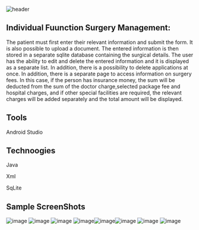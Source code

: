 ![header](https://capsule-render.vercel.app/api?type=wave&color=gradient&height=280&section=header&text=Android%20Hospital%20%20App&fontSize=40&render&animation=fadeIn&fontAlignY=35)

## Individual Fuunction Surgery Management:

The patient must first enter their relevant information and submit the form. It is also possible to upload a document.  The entered information is then stored in a separate sqlite database containing the surgical details.  The user has the ability to edit and delete the entered information and it is displayed as a separate list.  In addition, there is a possibility to delete applications at once.  In addition, there is a separate page to access information on surgery fees.  In this case, if the person has insurance money, the sum will be deducted from the sum of the doctor charge,selected package fee and hospital charges, and if other special facilities are required, the relevant charges will be added separately and the total amount will be displayed.

## Tools
Android Studio

## Technoogies
Java

Xml

SqLite
## Sample ScreenShots

![image](https://user-images.githubusercontent.com/83303587/175276379-eaeb5fbc-dfa9-472e-814e-ee1dccb8cb02.png) ![image](https://user-images.githubusercontent.com/83303587/175276860-ca8d01b4-6f94-435e-97e4-19fce865c9e4.png) ![image](https://user-images.githubusercontent.com/83303587/175277032-c3ef57f9-c513-40bf-93a7-b6b4f9f80fd9.png) ![image](https://user-images.githubusercontent.com/83303587/175277242-285f3d09-b121-4f51-9eea-84c4e2f39727.png)![image](https://user-images.githubusercontent.com/83303587/175277458-3af1fa84-aaec-49c0-a6fa-058c652b9e02.png)![image](https://user-images.githubusercontent.com/83303587/175277736-95783cb1-14e9-4245-9fb7-e1c62984c9a2.png) ![image](https://user-images.githubusercontent.com/83303587/175277884-38ec07f1-feda-473a-b70f-b5c1143ca276.png) ![image](https://user-images.githubusercontent.com/83303587/175278042-f1a3039b-57a0-4e47-9d42-e82154bfad6a.png)
